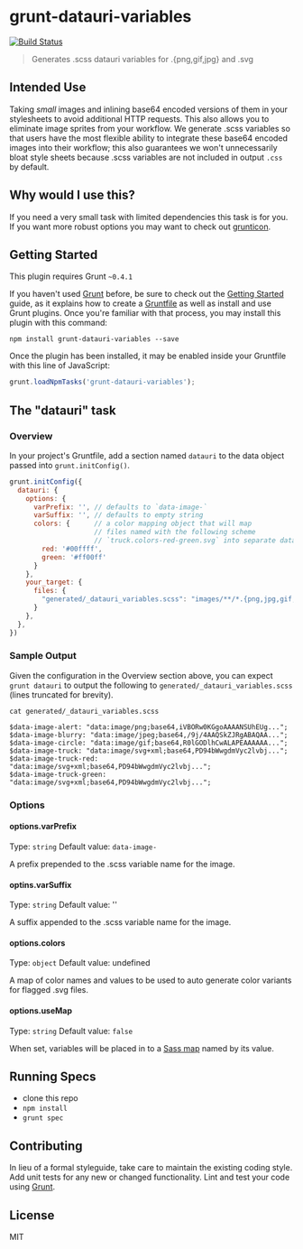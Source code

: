 # grunt-datauri-variables

[![Build Status](https://travis-ci.org/davemo/grunt-datauri-variables.png?branch=master)](https://travis-ci.org/davemo/grunt-datauri-variables)


> Generates .scss datauri variables for .{png,gif,jpg} and .svg

## Intended Use

Taking _small_ images and inlining base64 encoded versions of them in your stylesheets to avoid additional HTTP requests. This also allows you to eliminate image sprites from your workflow. We generate .scss variables so that users have the most flexible ability to integrate these base64 encoded images into their workflow; this also guarantees we won't unnecessarily bloat style sheets because .scss variables are not included in output `.css` by default.

## Why would I use this?

If you need a very small task with limited dependencies this task is for you. If you want more robust options you may want to check out [grunticon](https://github.com/filamentgroup/grunticon).

## Getting Started
This plugin requires Grunt `~0.4.1`

If you haven't used [Grunt](http://gruntjs.com/) before, be sure to check out the [Getting Started](http://gruntjs.com/getting-started) guide, as it explains how to create a [Gruntfile](http://gruntjs.com/sample-gruntfile) as well as install and use Grunt plugins. Once you're familiar with that process, you may install this plugin with this command:

```shell
npm install grunt-datauri-variables --save
```

Once the plugin has been installed, it may be enabled inside your Gruntfile with this line of JavaScript:

```js
grunt.loadNpmTasks('grunt-datauri-variables');
```

## The "datauri" task

### Overview
In your project's Gruntfile, add a section named `datauri` to the data object passed into `grunt.initConfig()`.

```js
grunt.initConfig({
  datauri: {
    options: {
      varPrefix: '', // defaults to `data-image-`
      varSuffix: '', // defaults to empty string
      colors: {      // a color mapping object that will map
                     // files named with the following scheme
                     // `truck.colors-red-green.svg` into separate datauri vars.
        red: '#00ffff',
        green: '#ff00ff'
      }
    },
    your_target: {
      files: {
        "generated/_datauri_variables.scss": "images/**/*.{png,jpg,gif,svg}"
      }
    },
  },
})
```

### Sample Output

Given the configuration in the Overview section above, you can expect `grunt datauri` to output the following to `generated/_datauri_variables.scss` (lines truncated for brevity).

```shell
cat generated/_datauri_variables.scss

$data-image-alert: "data:image/png;base64,iVBORw0KGgoAAAANSUhEUg...";
$data-image-blurry: "data:image/jpeg;base64,/9j/4AAQSkZJRgABAQAA...";
$data-image-circle: "data:image/gif;base64,R0lGODlhCwALAPEAAAAAA...";
$data-image-truck: "data:image/svg+xml;base64,PD94bWwgdmVyc2lvbj...";
$data-image-truck-red: "data:image/svg+xml;base64,PD94bWwgdmVyc2lvbj...";
$data-image-truck-green: "data:image/svg+xml;base64,PD94bWwgdmVyc2lvbj...";
```

### Options

#### options.varPrefix
Type: `string`
Default value: `data-image-`

A prefix prepended to the .scss variable name for the image.

#### optins.varSuffix
Type: `string`
Default value: ''

A suffix appended to the .scss variable name for the image.

#### options.colors
Type: `object`
Default value: undefined

A map of color names and values to be used to auto generate color variants for flagged .svg files.

#### options.useMap
Type: `string`
Default value: `false`

When set, variables will be placed in to a [Sass map](http://sass-lang.com/documentation/file.SASS_REFERENCE.html#maps) named by its value.

## Running Specs

* clone this repo
* `npm install`
* `grunt spec`

## Contributing
In lieu of a formal styleguide, take care to maintain the existing coding style. Add unit tests for any new or changed functionality. Lint and test your code using [Grunt](http://gruntjs.com/).

## License

MIT
